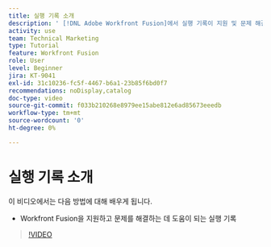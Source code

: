 ```yaml
---
title: 실행 기록 소개
description: ' [!DNL Adobe Workfront Fusion]에서 실행 기록이 지원 및 문제 해결에 어떻게 도움이 되는지 알아봅니다.'
activity: use
team: Technical Marketing
type: Tutorial
feature: Workfront Fusion
role: User
level: Beginner
jira: KT-9041
exl-id: 31c10236-fc5f-4467-b6a1-23b85f6bd0f7
recommendations: noDisplay,catalog
doc-type: video
source-git-commit: f033b210268e8979ee15abe812e6ad85673eeedb
workflow-type: tm+mt
source-wordcount: '0'
ht-degree: 0%

---
```


# 실행 기록 소개

이 비디오에서는 다음 방법에 대해 배우게 됩니다.

* Workfront Fusion을 지원하고 문제를 해결하는 데 도움이 되는 실행 기록

>[!VIDEO](https://video.tv.adobe.com/v/335282/?quality=12&learn=on)
